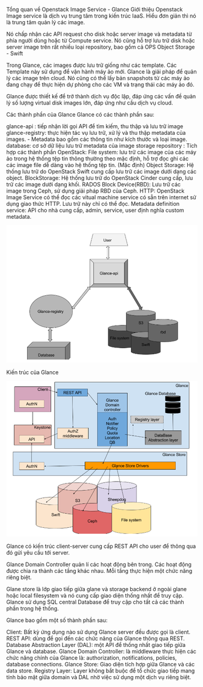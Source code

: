 Tổng quan về Openstack Image Service - Glance
Giới thiệu
Openstack Image service là dịch vụ trung tâm trong kiến trúc IaaS. Hiểu đơn giản thì nó là trung tâm quản lý các image.

Nó chấp nhận các API request cho disk hoặc server image và metadata từ phía người dùng hoặc từ Compute service. Nó cũng hỗ trợ lưu trữ disk hoặc server image trên rất nhiều loại repository, bao gồm cả OPS Object Storage - Swift

Trong Glance, các images được lưu trữ giống như các template. Các Template này sử dụng để vận hành máy ảo mới. Glance là giải pháp để quản lý các image trên cloud. Nó cũng có thể lấy bản snapshots từ các máy ảo đang chạy để thực hiện dự phòng cho các VM và trạng thái các máy ảo đó.

Glance được thiết kế để trở thành dịch vụ độc lập, đáp ứng các vấn đề quản lý số lượng virtual disk images lớn, đáp ứng như cầu dịch vụ cloud.

Các thành phần của Glance
Glance có các thành phần sau:

glance-api : tiếp nhận lời gọi API để tìm kiếm, thu thập và lưu trữ image
glance-registry: thực hiện tác vụ lưu trữ, xử lý và thu thập metadata của images. - Metadata bao gồm các thông tin như kích thước và loại image.
database: cơ sở dữ liệu lưu trữ metadata của image
storage repository : Tích hợp các thành phần OpenStack:
File system: lưu trữ các image của các máy ảo trong hệ thống tệp tin thông thường theo mặc định, hỗ trợ đọc ghi các các image file dễ dàng vào hệ thống tệp tin. (Mặc định)
Object Storage: Hệ thống lưu trữ do OpenStack Swift cung cấp lưu trữ các image dưới dạng các object.
BlockStorage: Hệ thống lưu trữ do OpenStack Cinder cung cấp, lưu trữ các image dưới dạng khối. RADOS Block Device(RBD): Lưu trữ các image trong Ceph, sử dụng giải pháp RBD của Ceph.
HTTP: OpenStack Image Service có thể đọc các vitual machine service có sẵn trên internet sử dụng giao thức HTTP. Lưu trữ này chỉ có thể đọc.
Metadata definition service:
API cho nhà cung cấp, admin, service, user định nghĩa custom metadata.

<img src="Picture/Glance1.png" />

Kiến trúc của Glance

<img src="Picture/Glance2.png" />

Glance có kiến trúc client-server cung cấp REST API cho user để thông qua đó gửi yêu cầu tới server.

Glance Domain Controller quản lí các hoạt động bên trong. Các hoạt động được chia ra thành các tầng khác nhau. Mỗi tầng thực hiện một chức năng riêng biệt.

Glane store là lớp giao tiếp giữa glane và storage backend ở ngoài glane hoặc local filesystem và nó cung cấp giao diện thống nhất để truy cập. Glance sử dụng SQL central Database để truy cập cho tất cả các thành phần trong hệ thống.

Glance bao gồm một số thành phần sau:

Client: Bất kỳ ứng dụng nào sử dụng Glance server đều được gọi là client.
REST API: dùng để gọi đến các chức năng của Glance thông qua REST.
Database Abstraction Layer (DAL): một API để thống nhất giao tiếp giữa Glance và database.
Glance Domain Controller: là middleware thực hiện các chức năng chính của Glance là: authorization, notifications, policies, database connections.
Glance Store: Giao diện tích hợp giữa Glance và các data store.
Registry Layer: Layer không bắt buộc để tổ chức giao tiếp mang tính bảo mật giữa domain và DAL nhờ việc sử dụng một dịch vụ riêng biệt.

